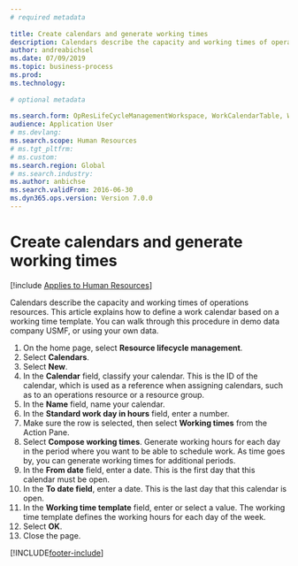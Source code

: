 ```yaml
--- 
# required metadata 
 
title: Create calendars and generate working times
description: Calendars describe the capacity and working times of operations resources. This article explains how to define a work calendar based on a working time template.  
author: andreabichsel
ms.date: 07/09/2019
ms.topic: business-process 
ms.prod:  
ms.technology:  
 
# optional metadata 
 
ms.search.form: OpResLifeCycleManagementWorkspace, WorkCalendarTable, WorkCalendarDate, HcmPersonnelManagementWorkspace, WrkCtrGroupDateCalendar, WrkCtrDateCalendar
audience: Application User 
# ms.devlang:  
ms.search.scope: Human Resources
# ms.tgt_pltfrm:  
# ms.custom:  
ms.search.region: Global
# ms.search.industry: 
ms.author: anbichse
ms.search.validFrom: 2016-06-30 
ms.dyn365.ops.version: Version 7.0.0 
---
```

# Create calendars and generate working times

[!include [Applies to Human Resources](../includes/applies-to-hr.md)]



Calendars describe the capacity and working times of operations resources. This article explains how to define a work calendar based on a working time template. You can walk through this procedure in demo data company USMF, or using your own data.

1. On the home page, select **Resource lifecycle management**.
2. Select **Calendars**.
3. Select **New**.
4. In the **Calendar** field, classify your calendar. This is the ID of the calendar, which is used as a reference when assigning calendars, such as to an operations resource or a resource group.  
5. In the **Name** field, name your calendar.
6. In the **Standard work day in hours** field, enter a number.
7. Make sure the row is selected, then select **Working times** from the Action Pane.
8. Select **Compose working times**. Generate working hours for each day in the period where you want to be able to schedule work. As time goes by, you can generate working times for additional periods.  
9. In the **From date** field, enter a date. This is the first day that this calendar must be open.  
10. In the **To date field**, enter a date. This is the last day that this calendar is open.  
11. In the **Working time template** field, enter or select a value. The working time template defines the working hours for each day of the week.  
12. Select **OK**.
13. Close the page.



[!INCLUDE[footer-include](../includes/footer-banner.md)]